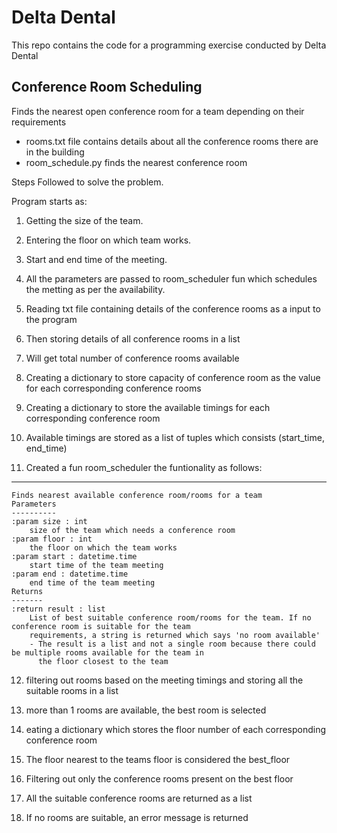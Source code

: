 # Delta Dental
This repo contains the code for a programming exercise conducted by Delta Dental
## Conference Room Scheduling
Finds the nearest open conference room for a team depending on their requirements
* rooms.txt file contains details about all the conference rooms there are in the building
* room_schedule.py finds the nearest conference room


Steps Followed to solve the problem.

Program starts as: 

1. Getting the size of the team.

2. Entering the floor on which team works.

3. Start and end time of the meeting.

4. All the parameters are passed to room_scheduler fun which schedules the metting as per the availability.

5. Reading txt file containing details of the conference rooms as a input to the program
6. Then storing details of all conference rooms in a list
7. Will get total number of conference rooms available
8. Creating a dictionary to store capacity of conference room as the value for each corresponding conference rooms
9. Creating a dictionary to store the available timings for each corresponding conference room
10. Available timings are stored as a list of tuples which consists (start_time, end_time)

11. Created a fun room_scheduler the funtionality as follows:  
 
 -------
    Finds nearest available conference room/rooms for a team
    Parameters
    ----------
    :param size : int
        size of the team which needs a conference room
    :param floor : int
        the floor on which the team works
    :param start : datetime.time
        start time of the team meeting
    :param end : datetime.time
        end time of the team meeting
    Returns
    -------
    :return result : list
        List of best suitable conference room/rooms for the team. If no conference room is suitable for the team
        requirements, a string is returned which says 'no room available'
        - The result is a list and not a single room because there could be multiple rooms available for the team in
          the floor closest to the team
    
  12. filtering out rooms based on the meeting timings and storing all the suitable rooms in a list
  
  13. more than 1 rooms are available, the best room is selected
  
  14. eating a dictionary which stores the floor number of each corresponding conference room
  
  15. The floor nearest to the teams floor is considered the best_floor
  
  16. Filtering out only the conference rooms present on the best floor
  
  17. All the suitable conference rooms are returned as a list
  
  18. If no rooms are suitable, an error message is returned
